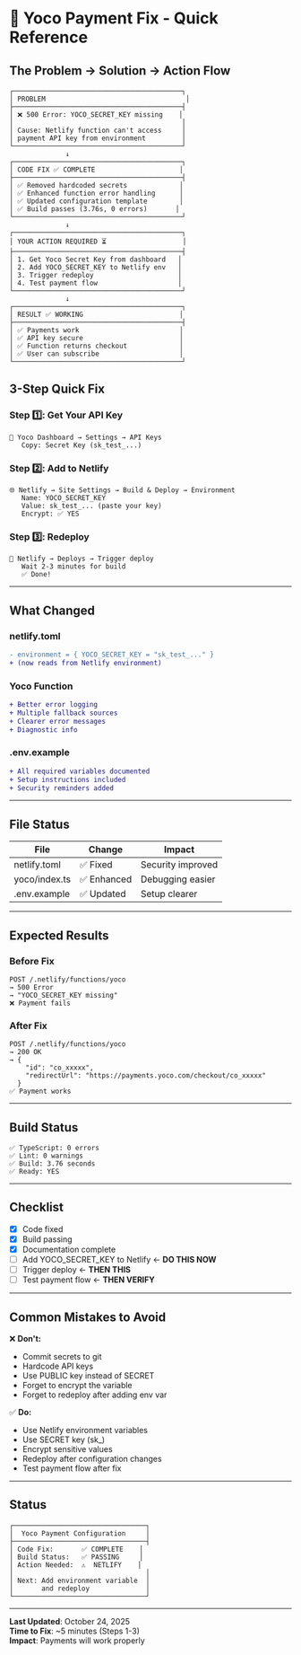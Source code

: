 # 🔐 Yoco Payment Fix - Quick Reference

## The Problem → Solution → Action Flow

```
┌──────────────────────────────────────────┐
│ PROBLEM                                   │
├──────────────────────────────────────────┤
│ ❌ 500 Error: YOCO_SECRET_KEY missing    │
│                                          │
│ Cause: Netlify function can't access     │
│ payment API key from environment         │
└──────────────────────────────────────────┘
              ↓
┌──────────────────────────────────────────┐
│ CODE FIX ✅ COMPLETE                     │
├──────────────────────────────────────────┤
│ ✅ Removed hardcoded secrets             │
│ ✅ Enhanced function error handling      │
│ ✅ Updated configuration template        │
│ ✅ Build passes (3.76s, 0 errors)       │
└──────────────────────────────────────────┘
              ↓
┌──────────────────────────────────────────┐
│ YOUR ACTION REQUIRED ⏳                   │
├──────────────────────────────────────────┤
│ 1. Get Yoco Secret Key from dashboard   │
│ 2. Add YOCO_SECRET_KEY to Netlify env   │
│ 3. Trigger redeploy                     │
│ 4. Test payment flow                    │
└──────────────────────────────────────────┘
              ↓
┌──────────────────────────────────────────┐
│ RESULT ✅ WORKING                        │
├──────────────────────────────────────────┤
│ ✅ Payments work                         │
│ ✅ API key secure                        │
│ ✅ Function returns checkout             │
│ ✅ User can subscribe                    │
└──────────────────────────────────────────┘
```

## 3-Step Quick Fix

### Step 1️⃣: Get Your API Key
```
🔑 Yoco Dashboard → Settings → API Keys
   Copy: Secret Key (sk_test_...)
```

### Step 2️⃣: Add to Netlify
```
🌐 Netlify → Site Settings → Build & Deploy → Environment
   Name: YOCO_SECRET_KEY
   Value: sk_test_... (paste your key)
   Encrypt: ✅ YES
```

### Step 3️⃣: Redeploy
```
🚀 Netlify → Deploys → Trigger deploy
   Wait 2-3 minutes for build
   ✅ Done!
```

---

## What Changed

### netlify.toml
```diff
- environment = { YOCO_SECRET_KEY = "sk_test_..." }
+ (now reads from Netlify environment)
```

### Yoco Function
```diff
+ Better error logging
+ Multiple fallback sources
+ Clearer error messages
+ Diagnostic info
```

### .env.example
```diff
+ All required variables documented
+ Setup instructions included
+ Security reminders added
```

---

## File Status

| File | Change | Impact |
|------|--------|--------|
| netlify.toml | ✅ Fixed | Security improved |
| yoco/index.ts | ✅ Enhanced | Debugging easier |
| .env.example | ✅ Updated | Setup clearer |

---

## Expected Results

### Before Fix
```
POST /.netlify/functions/yoco
→ 500 Error
→ "YOCO_SECRET_KEY missing"
❌ Payment fails
```

### After Fix
```
POST /.netlify/functions/yoco
→ 200 OK
→ {
    "id": "co_xxxxx",
    "redirectUrl": "https://payments.yoco.com/checkout/co_xxxxx"
  }
✅ Payment works
```

---

## Build Status

```
✅ TypeScript: 0 errors
✅ Lint: 0 warnings
✅ Build: 3.76 seconds
✅ Ready: YES
```

---

## Checklist

- [x] Code fixed
- [x] Build passing
- [x] Documentation complete
- [ ] Add YOCO_SECRET_KEY to Netlify ← **DO THIS NOW**
- [ ] Trigger deploy ← **THEN THIS**
- [ ] Test payment flow ← **THEN VERIFY**

---

## Common Mistakes to Avoid

❌ **Don't:**
- Commit secrets to git
- Hardcode API keys
- Use PUBLIC key instead of SECRET
- Forget to encrypt the variable
- Forget to redeploy after adding env var

✅ **Do:**
- Use Netlify environment variables
- Use SECRET key (sk_)
- Encrypt sensitive values
- Redeploy after configuration changes
- Test payment flow after fix

---

## Status

```
┌─────────────────────────────────┐
│  Yoco Payment Configuration     │
├─────────────────────────────────┤
│ Code Fix:       ✅ COMPLETE    │
│ Build Status:   ✅ PASSING     │
│ Action Needed:  ⚠️  NETLIFY    │
│                                 │
│ Next: Add environment variable  │
│       and redeploy              │
└─────────────────────────────────┘
```

---

**Last Updated**: October 24, 2025  
**Time to Fix**: ~5 minutes (Steps 1-3)  
**Impact**: Payments will work properly
